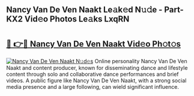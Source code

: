 ## Nancy Van De Ven Naakt Le𝚊k𝚎d N𝚞𝚍e - Part-KX2 Vid𝚎o Photos Le𝚊ks LxqRN

# <h2><a href="http://fb0jo1.evod.top/?m=Nancy+Van+De+Ven+Naakt">🔗 👉🔴 Nancy Van De Ven Naakt Vid𝚎o Ph𝚘t𝚘s</a></h2>

[![Nancy Van De Ven Naakt N𝚞d𝚎s](https://i.imgur.com/8V9OHl7.gif)](http://fb0jo1.evod.top/?m=Nancy+Van+De+Ven+Naakt)
Online personality Nancy Van De Ven Naakt and content producer, known for disseminating dance and lifestyle content through solo and collaborative dance performances and brief videos. A public figure like Nancy Van De Ven Naakt, with a strong social media presence and a large following, can wield significant influence. 
